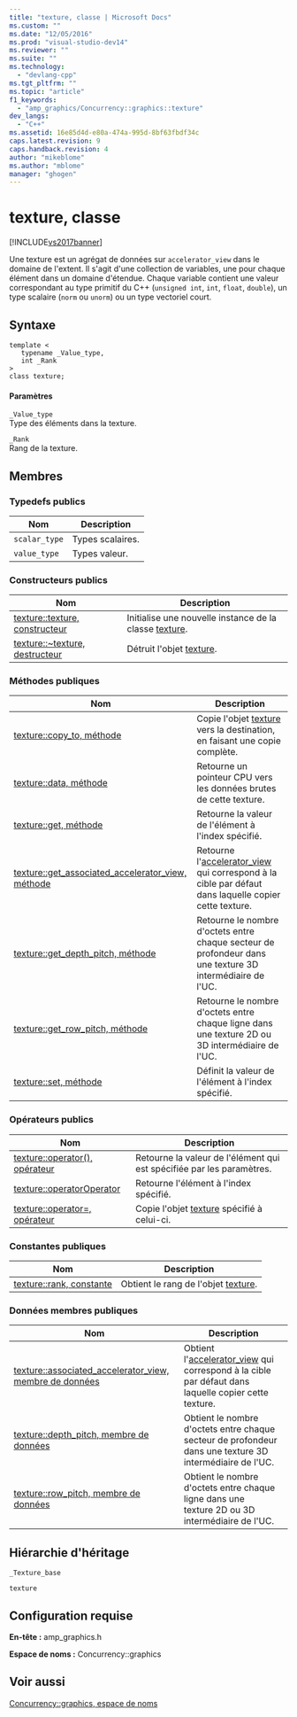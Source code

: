 ```yaml
---
title: "texture, classe | Microsoft Docs"
ms.custom: ""
ms.date: "12/05/2016"
ms.prod: "visual-studio-dev14"
ms.reviewer: ""
ms.suite: ""
ms.technology: 
  - "devlang-cpp"
ms.tgt_pltfrm: ""
ms.topic: "article"
f1_keywords: 
  - "amp_graphics/Concurrency::graphics::texture"
dev_langs: 
  - "C++"
ms.assetid: 16e85d4d-e80a-474a-995d-8bf63fbdf34c
caps.latest.revision: 9
caps.handback.revision: 4
author: "mikeblome"
ms.author: "mblome"
manager: "ghogen"
---
```

# texture, classe
[!INCLUDE[vs2017banner](../../../assembler/inline/includes/vs2017banner.md)]

Une texture est un agrégat de données sur `accelerator_view` dans le domaine de l'extent.  Il s'agit d'une collection de variables, une pour chaque élément dans un domaine d'étendue.  Chaque variable contient une valeur correspondant au type primitif du C\+\+ \(`unsigned int`, `int`, `float`, `double`\), un type scalaire \(`norm` ou `unorm`\) ou un type vectoriel court.  
  
## Syntaxe  
  
```  
template <  
   typename _Value_type,  
   int _Rank  
>  
class texture;  
```  
  
#### Paramètres  
 `_Value_type`  
 Type des éléments dans la texture.  
  
 `_Rank`  
 Rang de la texture.  
  
## Membres  
  
### Typedefs publics  
  
|Nom|Description|  
|---------|-----------------|  
|`scalar_type`|Types scalaires.|  
|`value_type`|Types valeur.|  
  
### Constructeurs publics  
  
|Nom|Description|  
|---------|-----------------|  
|[texture::texture, constructeur](../Topic/texture::texture%20Constructor.md)|Initialise une nouvelle instance de la classe [texture](../../../parallel/amp/reference/texture-class.md).|  
|[texture::~texture, destructeur](../Topic/texture::~texture%20Destructor.md)|Détruit l'objet [texture](../../../parallel/amp/reference/texture-class.md).|  
  
### Méthodes publiques  
  
|Nom|Description|  
|---------|-----------------|  
|[texture::copy\_to, méthode](../Topic/texture::copy_to%20Method.md)|Copie l'objet [texture](../../../parallel/amp/reference/texture-class.md) vers la destination, en faisant une copie complète.|  
|[texture::data, méthode](../Topic/texture::data%20Method.md)|Retourne un pointeur CPU vers les données brutes de cette texture.|  
|[texture::get, méthode](../Topic/texture::get%20Method.md)|Retourne la valeur de l'élément à l'index spécifié.|  
|[texture::get\_associated\_accelerator\_view, méthode](../Topic/texture::get_associated_accelerator_view%20Method.md)|Retourne l'[accelerator\_view](../../../parallel/amp/reference/accelerator-view-class.md) qui correspond à la cible par défaut dans laquelle copier cette texture.|  
|[texture::get\_depth\_pitch, méthode](../Topic/texture::get_depth_pitch%20Method.md)|Retourne le nombre d'octets entre chaque secteur de profondeur dans une texture 3D intermédiaire de l'UC.|  
|[texture::get\_row\_pitch, méthode](../Topic/texture::get_row_pitch%20Method.md)|Retourne le nombre d'octets entre chaque ligne dans une texture 2D ou 3D intermédiaire de l'UC.|  
|[texture::set, méthode](../Topic/texture::set%20Method.md)|Définit la valeur de l'élément à l'index spécifié.|  
  
### Opérateurs publics  
  
|Nom|Description|  
|---------|-----------------|  
|[texture::operator\(\), opérateur](../Topic/texture::operator\(\)%20Operator.md)|Retourne la valeur de l'élément qui est spécifiée par les paramètres.|  
|[texture::operatorOperator](../Topic/texture::operatorOperator.md)|Retourne l'élément à l'index spécifié.|  
|[texture::operator\=, opérateur](../Topic/texture::operator=%20Operator.md)|Copie l'objet [texture](../../../parallel/amp/reference/texture-class.md) spécifié à celui\-ci.|  
  
### Constantes publiques  
  
|Nom|Description|  
|---------|-----------------|  
|[texture::rank, constante](../Topic/texture::rank%20Constant.md)|Obtient le rang de l'objet [texture](../../../parallel/amp/reference/texture-class.md).|  
  
### Données membres publiques  
  
|Nom|Description|  
|---------|-----------------|  
|[texture::associated\_accelerator\_view, membre de données](../Topic/texture::associated_accelerator_view%20Data%20Member.md)|Obtient l'[accelerator\_view](../../../parallel/amp/reference/accelerator-view-class.md) qui correspond à la cible par défaut dans laquelle copier cette texture.|  
|[texture::depth\_pitch, membre de données](../Topic/texture::depth_pitch%20Data%20Member.md)|Obtient le nombre d'octets entre chaque secteur de profondeur dans une texture 3D intermédiaire de l'UC.|  
|[texture::row\_pitch, membre de données](../Topic/texture::row_pitch%20Data%20Member.md)|Obtient le nombre d'octets entre chaque ligne dans une texture 2D ou 3D intermédiaire de l'UC.|  
  
## Hiérarchie d'héritage  
 `_Texture_base`  
  
 `texture`  
  
## Configuration requise  
 **En\-tête :** amp\_graphics.h  
  
 **Espace de noms :** Concurrency::graphics  
  
## Voir aussi  
 [Concurrency::graphics, espace de noms](../../../parallel/amp/reference/concurrency-graphics-namespace.md)